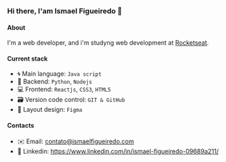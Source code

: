 ### Hi there, I'am Ismael Figueiredo 👋

#### About
I'm a web developer, and i'm studyng web development at [Rocketseat](https://app.rocketseat.com.br/]).

#### Current stack
- 🌀 Main language: `Java script`
- 📡 Backend: `Python`, `Nodejs`
- 💻 Frontend: `Reactjs`, `CSS3`, `HTML5`
- 🗃️ Version code control: `GIT & GitHub` 
- 🎨 Layout design: `Figma`

#### Contacts

- ✉️ Email: contato@ismaelfigueiredo.com
- 💼 Linkedin: https://www.linkedin.com/in/ismael-figueiredo-09689a211/
